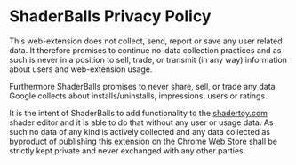 # ShaderBalls Privacy Policy

This web-extension does not collect, send, report or save any user related data.
It therefore promises to continue no-data collection practices and as such is
never in a position to sell, trade, or transmit (in any way) information about
users and web-extension usage.

Furthermore ShaderBalls promises to never share, sell, or trade any data
Google collects about installs/uninstalls, impressions, users or ratings.

It is the intent of ShaderBalls to add functionality to the [shadertoy.com](https://www.shadertoy.com) shader editor and it is able to do that without any user or
usage data. As such no data of any kind is actively collected and any data collected
as byproduct of publishing this extension on the Chrome Web Store shall be strictly 
kept private and never exchanged with any other parties.
